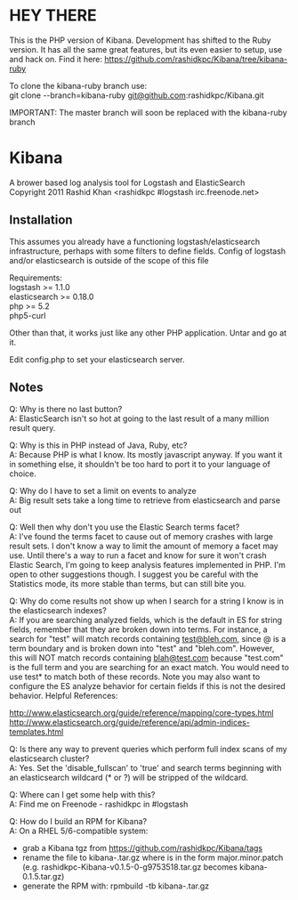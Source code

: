 # HEY THERE
This is the PHP version of Kibana. Development has shifted to the Ruby version. 
It has all the same great features, but its even easier to setup, use and hack
on. Find it here: https://github.com/rashidkpc/Kibana/tree/kibana-ruby

To clone the kibana-ruby branch use:   
git clone --branch=kibana-ruby git@github.com:rashidkpc/Kibana.git

IMPORTANT: The master branch will soon be replaced with the kibana-ruby branch

# Kibana
A brower based log analysis tool for Logstash and ElasticSearch  
Copyright 2011 Rashid Khan <rashidkpc #logstash irc.freenode.net>  

## Installation
This assumes you already have a functioning logstash/elasticsearch
infrastructure, perhaps with some filters to define fields. Config
of logstash and/or elasticsearch is outside of the scope of this file

Requirements:  
logstash >= 1.1.0  
elasticsearch >= 0.18.0  
php >= 5.2  
php5-curl  

Other than that, it works just like any other PHP application. Untar 
and go at it.   

Edit config.php to set your elasticsearch server.   

## Notes
Q: Why is there no last button?  
A: ElasticSearch isn't so hot at going to the last result of a many million 
result query.  

Q: Why is this in PHP instead of Java, Ruby, etc?  
A: Because PHP is what I know. Its mostly javascript anyway. If you want it in 
something else, it shouldn't be too hard to port it to your language of choice.  

Q: Why do I have to set a limit on events to analyze  
A: Big result sets take a long time to retrieve from elasticsearch and parse out  

Q: Well then why don't you use the Elastic Search terms facet?  
A: I've found the terms facet to cause out of memory crashes with large result 
sets. I don't know a way to limit the amount of memory a facet may use. Until 
there's a way to run a facet and know for sure it  won't crash Elastic Search, 
I'm going to keep analysis features implemented in PHP. I'm open to other 
suggestions though. I suggest you be careful with the Statistics mode, its more
stable than terms, but can still bite you.  

Q: Why do come results not show up when I search for a string I know is in
the elasticsearch indexes?  
A: If you are searching analyzed fields, which is the default in ES for string
fields, remember that they are broken down into terms.  For instance, a search
for "test" will match records containing test@bleh.com, since @ is a term
boundary and is broken down into "test" and "bleh.com".  However, this will NOT
match records containing blah@test.com because "test.com" is the full term and
you are searching for an exact match.  You would need to use test* to match both
of these records.  Note you may also want to configure the ES analyze behavior
for certain fields if this is not the desired behavior.  Helpful References:  

  http://www.elasticsearch.org/guide/reference/mapping/core-types.html  
  http://www.elasticsearch.org/guide/reference/api/admin-indices-templates.html  

Q: Is there any way to prevent queries which perform full index scans of my
elasticsearch cluster?  
A: Yes.  Set the 'disable_fullscan' to 'true' and search terms beginning with
an elasticsearch wildcard (* or ?) will be stripped of the wildcard.  

Q: Where can I get some help with this?  
A: Find me on Freenode - rashidkpc in #logstash    

Q: How do I build an RPM for Kibana?  
A: On a RHEL 5/6-compatible system:  
- grab a Kibana tgz from https://github.com/rashidkpc/Kibana/tags  
- rename the file to kibana-<version>.tar.gz where <version> is in the form
  major.minor.patch (e.g. rashidkpc-Kibana-v0.1.5-0-g9753518.tar.gz becomes
  kibana-0.1.5.tar.gz)  
- generate the RPM with: rpmbuild -tb kibana-<version>.tar.gz  
